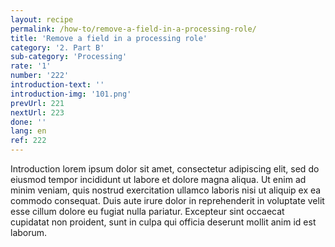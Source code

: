 ```yaml
---
layout: recipe
permalink: /how-to/remove-a-field-in-a-processing-role/
title: 'Remove a field in a processing role'
category: '2. Part B'
sub-category: 'Processing'
rate: '1'
number: '222'
introduction-text: ''
introduction-img: '101.png'
prevUrl: 221
nextUrl: 223
done: ''
lang: en
ref: 222
---
```


Introduction lorem ipsum dolor sit amet, consectetur adipiscing elit, sed do eiusmod tempor incididunt ut labore et dolore magna aliqua. Ut enim ad minim veniam, quis nostrud exercitation ullamco laboris nisi ut aliquip ex ea commodo consequat. Duis aute irure dolor in reprehenderit in voluptate velit esse cillum dolore eu fugiat nulla pariatur. Excepteur sint occaecat cupidatat non proident, sunt in culpa qui officia deserunt mollit anim id est laborum.

